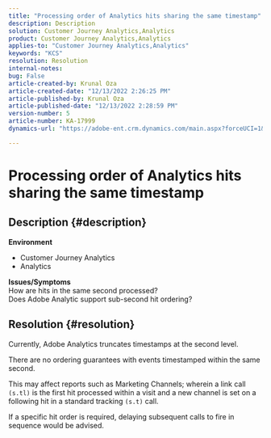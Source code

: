 ```yaml
---
title: "Processing order of Analytics hits sharing the same timestamp"
description: Description
solution: Customer Journey Analytics,Analytics
product: Customer Journey Analytics,Analytics
applies-to: "Customer Journey Analytics,Analytics"
keywords: "KCS"
resolution: Resolution
internal-notes: 
bug: False
article-created-by: Krunal Oza
article-created-date: "12/13/2022 2:26:25 PM"
article-published-by: Krunal Oza
article-published-date: "12/13/2022 2:28:59 PM"
version-number: 5
article-number: KA-17999
dynamics-url: "https://adobe-ent.crm.dynamics.com/main.aspx?forceUCI=1&pagetype=entityrecord&etn=knowledgearticle&id=c59aec1b-f27a-ed11-81ac-6045bd006b3d"

---
```

# Processing order of Analytics hits sharing the same timestamp

## Description {#description}

<b>Environment</b>
- Customer Journey Analytics
- Analytics



<b>Issues/Symptoms</b><br>How are hits in the same second processed?<br>Does Adobe Analytic support sub-second hit ordering?

## Resolution {#resolution}


Currently, Adobe Analytics truncates timestamps at the second level.

There are no ordering guarantees with events timestamped within the same second.

This may affect reports such as Marketing Channels; wherein a link call `(s.tl)` is the first hit processed within a visit and a new channel is set on a following hit in a standard tracking `(s.t)` call.

If a specific hit order is required, delaying subsequent calls to fire in sequence would be advised.
